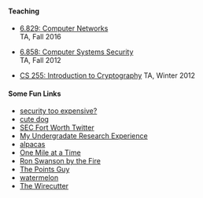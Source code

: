 #### Teaching
* [6.829: Computer Networks](http://web.mit.edu/6.829/www/2016/)  
TA, Fall 2016

* [6.858: Computer Systems Security](http://css.csail.mit.edu/6.858/2012/)  
TA, Fall 2012

* [CS 255: Introduction to Cryptography](http://crypto.stanford.edu/~dabo/courses/cs255_winter12/)
TA, Winter 2012

#### Some Fun Links

* [security too expensive?](http://www.commitstrip.com/en/2017/06/19/security-too-expensive-try-a-hack/)
* [cute dog](http://www.sanger.dk/)
* [SEC Fort Worth Twitter](https://twitter.com/FortWorth_SEC)
* [My Undergradate Research Experience](./files/papers/article.pdf)
* [alpacas](https://twitter.com/BarnacreAlpacas)
* [One Mile at a Time](http://onemileatatime.boardingarea.com/)
* [Ron Swanson by the Fire](https://www.youtube.com/watch?v=LS-ErOKpO4E)
* [The Points Guy](http://thepointsguy.com/)
* [watermelon](https://www.youtube.com/watch?v=4dAy9u0_9nM)
* [The Wirecutter](http://thewirecutter.com/)
